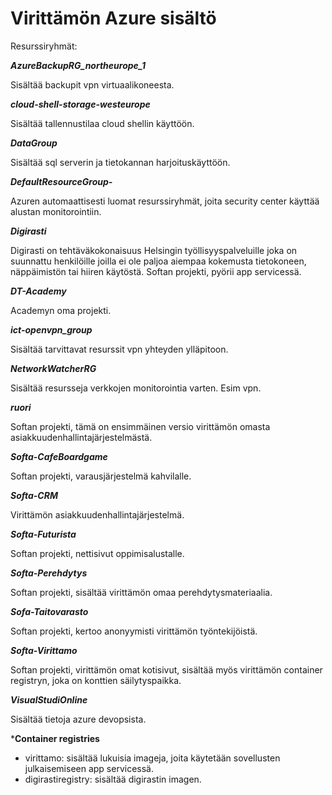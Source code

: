 # Virittämön Azure sisältö

Resurssiryhmät:

***AzureBackupRG_northeurope_1***

Sisältää backupit vpn virtuaalikoneesta.

***cloud-shell-storage-westeurope***

Sisältää tallennustilaa cloud shellin käyttöön.

***DataGroup***

Sisältää sql serverin ja tietokannan harjoituskäyttöön.

***DefaultResourceGroup-***

Azuren automaattisesti luomat resurssiryhmät, joita security center käyttää alustan monitorointiin.

***Digirasti***

Digirasti on tehtäväkokonaisuus Helsingin työllisyyspalveluille joka on suunnattu henkilöille joilla ei ole paljoa aiempaa kokemusta tietokoneen, näppäimistön tai hiiren käytöstä. Softan projekti, pyörii app servicessä.

***DT-Academy***

Academyn oma projekti.

***ict-openvpn_group***

Sisältää tarvittavat resurssit vpn yhteyden ylläpitoon.

***NetworkWatcherRG***

Sisältää resursseja verkkojen monitorointia varten. Esim vpn.

***ruori***

Softan projekti, tämä on ensimmäinen versio virittämön omasta asiakkuudenhallintajärjestelmästä.

***Softa-CafeBoardgame***

Softan projekti, varausjärjestelmä kahvilalle.

***Softa-CRM***

Virittämön asiakkuudenhallintajärjestelmä.

***Softa-Futurista***

Softan projekti, nettisivut oppimisalustalle.

***Softa-Perehdytys***

Softan projekti, sisältää virittämön omaa perehdytysmateriaalia.

***Sofa-Taitovarasto***

Softan projekti, kertoo anonyymisti virittämön työntekijöistä.

***Softa-Virittamo***

Softan projekti, virittämön omat kotisivut, sisältää myös virittämön container registryn, joka on konttien säilytyspaikka.

***VisualStudiOnline***

Sisältää tietoja azure devopsista.

***Container registries**

- virittamo: sisältää lukuisia imageja, joita käytetään sovellusten julkaisemiseen app servicessä.
- digirastiregistry: sisältää digirastin imagen.
